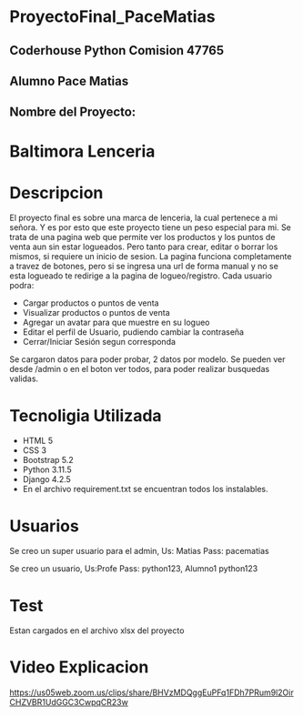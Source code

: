 # ProyectoFinal_PaceMatias
## Coderhouse Python Comision 47765
## Alumno Pace Matias

## Nombre del Proyecto: 
# Baltimora Lenceria

# Descripcion

El proyecto final es sobre una marca de lenceria, la cual pertenece a mi señora.
Y es por esto que este proyecto tiene un peso especial para mi.
Se trata de una pagina web que permite ver los productos y los puntos de venta aun sin estar logueados.
Pero tanto para crear, editar o borrar los mismos, si requiere un inicio de sesion.
La pagina funciona completamente a travez de botones, pero si se ingresa una url de forma manual y no se esta logueado te redirige a la pagina de logueo/registro.
Cada usuario podra: 

- Cargar productos o puntos de venta
- Visualizar productos o puntos de venta
- Agregar un avatar para que muestre en su logueo
- Editar el perfil de Usuario, pudiendo cambiar la contraseña
- Cerrar/Iniciar Sesión segun corresponda


Se cargaron datos para poder probar, 2 datos por modelo.
Se pueden ver desde /admin o en el boton ver todos, para poder realizar busquedas validas.

# Tecnoligia Utilizada

- HTML 5
- CSS 3
- Bootstrap 5.2
- Python 3.11.5
- Django 4.2.5
- En el archivo requirement.txt se encuentran todos los instalables.

# Usuarios

Se creo un super usuario para el admin, Us: Matias Pass: pacematias

Se creo un usuario, Us:Profe Pass: python123, Alumno1 python123

# Test
Estan cargados en el archivo xlsx del proyecto

# Video Explicacion

https://us05web.zoom.us/clips/share/BHVzMDQggEuPFq1FDh7PRum9l2OirCHZVBR1UdGGC3CwpqCR23w

